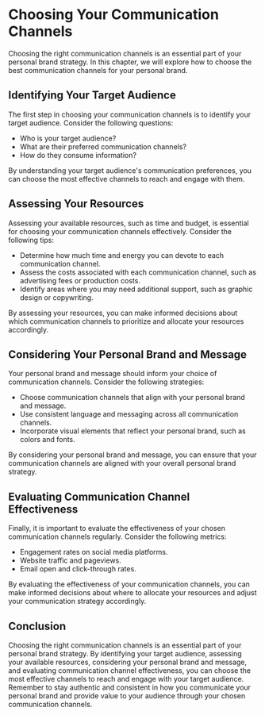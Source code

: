 Choosing Your Communication Channels
========================================================================================

Choosing the right communication channels is an essential part of your personal brand strategy. In this chapter, we will explore how to choose the best communication channels for your personal brand.

Identifying Your Target Audience
--------------------------------

The first step in choosing your communication channels is to identify your target audience. Consider the following questions:

* Who is your target audience?
* What are their preferred communication channels?
* How do they consume information?

By understanding your target audience's communication preferences, you can choose the most effective channels to reach and engage with them.

Assessing Your Resources
------------------------

Assessing your available resources, such as time and budget, is essential for choosing your communication channels effectively. Consider the following tips:

* Determine how much time and energy you can devote to each communication channel.
* Assess the costs associated with each communication channel, such as advertising fees or production costs.
* Identify areas where you may need additional support, such as graphic design or copywriting.

By assessing your resources, you can make informed decisions about which communication channels to prioritize and allocate your resources accordingly.

Considering Your Personal Brand and Message
-------------------------------------------

Your personal brand and message should inform your choice of communication channels. Consider the following strategies:

* Choose communication channels that align with your personal brand and message.
* Use consistent language and messaging across all communication channels.
* Incorporate visual elements that reflect your personal brand, such as colors and fonts.

By considering your personal brand and message, you can ensure that your communication channels are aligned with your overall personal brand strategy.

Evaluating Communication Channel Effectiveness
----------------------------------------------

Finally, it is important to evaluate the effectiveness of your chosen communication channels regularly. Consider the following metrics:

* Engagement rates on social media platforms.
* Website traffic and pageviews.
* Email open and click-through rates.

By evaluating the effectiveness of your communication channels, you can make informed decisions about where to allocate your resources and adjust your communication strategy accordingly.

Conclusion
----------

Choosing the right communication channels is an essential part of your personal brand strategy. By identifying your target audience, assessing your available resources, considering your personal brand and message, and evaluating communication channel effectiveness, you can choose the most effective channels to reach and engage with your target audience. Remember to stay authentic and consistent in how you communicate your personal brand and provide value to your audience through your chosen communication channels.
